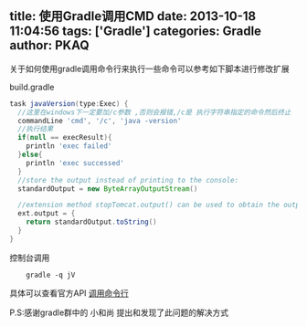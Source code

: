 title: 使用Gradle调用CMD
date: 2013-10-18 11:04:56
tags: ['Gradle']
categories: Gradle
author: PKAQ
---
关于如何使用gradle调用命令行来执行一些命令可以参考如下脚本进行修改扩展

build.gradle
```groovy
task javaVersion(type:Exec) {
  //这里在windows下一定要加/c参数 ,否则会报错,/c是 执行字符串指定的命令然后终止
  commandLine 'cmd', '/c', 'java -version'
  //执行结果
  if(null == execResult){
	println 'exec failed'
  }else{
	println 'exec successed'
  }
  //store the output instead of printing to the console:
  standardOutput = new ByteArrayOutputStream()

  //extension method stopTomcat.output() can be used to obtain the output:
  ext.output = {
    return standardOutput.toString()
  }
}
```
<!-- more -->
控制台调用
```shell
	gradle -q jV
```

具体可以查看官方API
[调用命令行](http://www.gradle.org/docs/current/dsl/org.gradle.api.tasks.Exec.html)

P.S:感谢gradle群中的 小和尚 提出和发现了此问题的解决方式